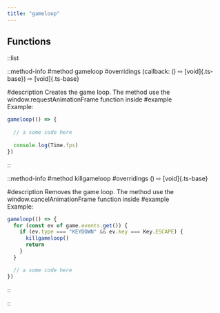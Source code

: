 ```yaml
---
title: "gameloop"
---
```


## Functions

::list

::method-info
#method
gameloop
#overridings
(callback: () ⇨ [void]{.ts-base}) ⇨ [void]{.ts-base}

#description
Creates the game loop. The method use the window.requestAnimationFrame function inside
#example
<br>Example:
```ts
gameloop(() => {
  
  // a some code here
  
  console.log(Time.fps)
})
```
::

::method-info
#method
killgameloop
#overridings
() ⇨ [void]{.ts-base}

#description
Removes the game loop. The method use the window.cancelAnimationFrame function inside
#example
<br>Example:
```ts
gameloop(() => {
  for (const ev of game.events.get()) {
    if (ev.type === "KEYDOWN" && ev.key === Key.ESCAPE) {
      killgameloop()
      return
    }
  }

  // a some code here
})
```
::

::